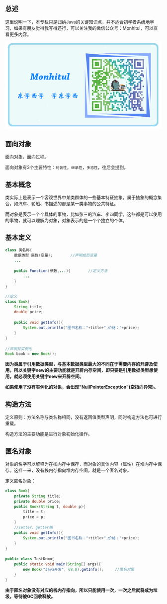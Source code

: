 ## 总述
这里说明一下，本专栏只是归纳Java的关键知识点，并不适合初学者系统地学习，如果有朋友觉得我写得还行，可以关注我的微信公众号：Monhitul，可以查看更多内容。

<img src="二维码.png">

## 面向对象
面向对象，面向过程。

面向对象有3个主要特性：``封装性``，``继承性``，``多态性``，往后会提到。

## 基本概念
类实际上是表示一个客观世界中某类群体的一些基本特征抽象，属于抽象的概念集合，如汽车、轮船、书描述的都是某一类事物的公共特征。

而对象是表示一个个具体的事物，比如张三的汽车、李四同学，这些都是可以使用的事物，就可以理解为对象，对象表示的是一个个独立的个体。

## 基本定义
```java
class 类名称{
	数据类型 属性(变量);		//声明成员变量
	...

	public Function(参数,...){		//定义方法
		...
	}
}
```

```java
//定义
class Book{
	String title;
	double price;

	public void getInfo(){
		System.out.println("图书名称："+title+",价格："+price);
	}
}

//声明并实例化
Book book = new Book();
```

**因为类属于引用数据类型，与基本数据类型最大的不同在于需要内存的开辟及使用，所以关键字new的主要功能就是开辟内存空间，即只要是引用数据类型想使用，就必须使用关键字new来开辟空间。**

**如果使用了没有实例化的对象，会出现"NullPointerException"(空指向异常)。**

## 构造方法

定义原则：方法名称与类名称相同，没有返回值类型声明，同时构造方法也可进行重载。

构造方法的主要功能是进行对象初始化操作。

## 匿名对象
对象的名字可以解释为在栈内存中保存，而对象的具体内容（属性）在堆内存中保存。这样一来，没有栈内存指向堆内存空间，就是一个匿名对象。

定义匿名对象：
```java
class Book{
	private String title;
	private double price;
	public Book(String t, double p){
		title = t;
		price = p;
	}
	//setter、getter略
	public void getInfo(){
		System.out.println("图书名称："+title+",价格："+price);
	}
}

public class TestDemo{
	public static void main(String[] args){
		new Book("Java开发", 68.8).getInfo();		//匿名对象
	}
}
```

**由于匿名对象没有对应的栈内存指向，所以只能使用一次，一次之后就将成为垃圾，等待被GC回收释放。**

